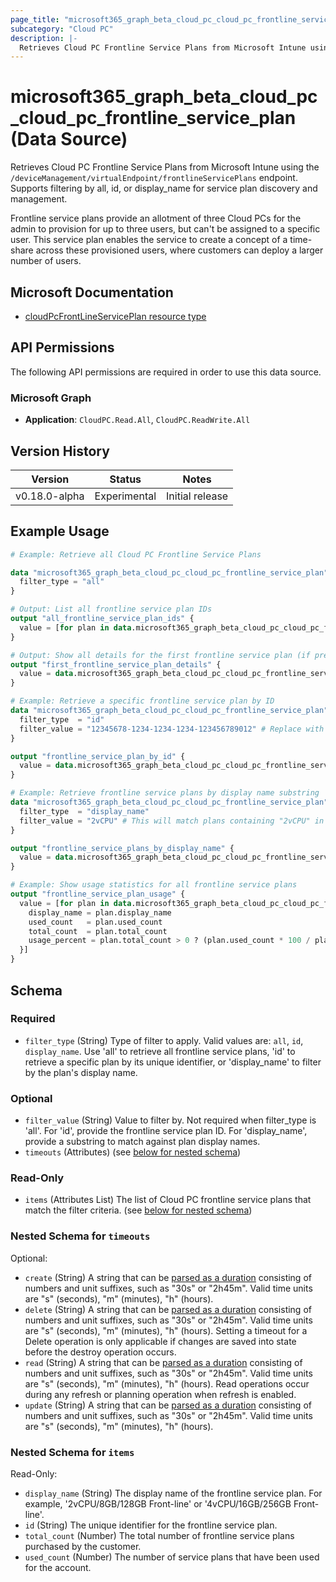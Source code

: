 ```yaml
---
page_title: "microsoft365_graph_beta_cloud_pc_cloud_pc_frontline_service_plan Data Source - terraform-provider-microsoft365"
subcategory: "Cloud PC"
description: |-
  Retrieves Cloud PC Frontline Service Plans from Microsoft Intune using the /deviceManagement/virtualEndpoint/frontlineServicePlans endpoint. Supports filtering by all, id, or display_name for service plan discovery and management.
---
```


# microsoft365_graph_beta_cloud_pc_cloud_pc_frontline_service_plan (Data Source)

Retrieves Cloud PC Frontline Service Plans from Microsoft Intune using the `/deviceManagement/virtualEndpoint/frontlineServicePlans` endpoint. Supports filtering by all, id, or display_name for service plan discovery and management.

Frontline service plans provide an allotment of three Cloud PCs for the admin to provision for up to three users, but can't be assigned to a specific user. This service plan enables the service to create a concept of a time-share across these provisioned users, where customers can deploy a larger number of users.

## Microsoft Documentation

- [cloudPcFrontLineServicePlan resource type](https://learn.microsoft.com/en-us/graph/api/resources/cloudpcfrontlineserviceplan?view=graph-rest-beta)

## API Permissions

The following API permissions are required in order to use this data source.

### Microsoft Graph

- **Application**: `CloudPC.Read.All`, `CloudPC.ReadWrite.All`

## Version History

| Version | Status | Notes |
|---------|--------|-------|
| v0.18.0-alpha | Experimental | Initial release |

## Example Usage

```terraform
# Example: Retrieve all Cloud PC Frontline Service Plans

data "microsoft365_graph_beta_cloud_pc_cloud_pc_frontline_service_plan" "all" {
  filter_type = "all"
}

# Output: List all frontline service plan IDs
output "all_frontline_service_plan_ids" {
  value = [for plan in data.microsoft365_graph_beta_cloud_pc_cloud_pc_frontline_service_plan.all.items : plan.id]
}

# Output: Show all details for the first frontline service plan (if present)
output "first_frontline_service_plan_details" {
  value = data.microsoft365_graph_beta_cloud_pc_cloud_pc_frontline_service_plan.all.items[0]
}

# Example: Retrieve a specific frontline service plan by ID
data "microsoft365_graph_beta_cloud_pc_cloud_pc_frontline_service_plan" "by_id" {
  filter_type  = "id"
  filter_value = "12345678-1234-1234-1234-123456789012" # Replace with an actual ID
}

output "frontline_service_plan_by_id" {
  value = data.microsoft365_graph_beta_cloud_pc_cloud_pc_frontline_service_plan.by_id.items[0]
}

# Example: Retrieve frontline service plans by display name substring
data "microsoft365_graph_beta_cloud_pc_cloud_pc_frontline_service_plan" "by_display_name" {
  filter_type  = "display_name"
  filter_value = "2vCPU" # This will match plans containing "2vCPU" in their name
}

output "frontline_service_plans_by_display_name" {
  value = data.microsoft365_graph_beta_cloud_pc_cloud_pc_frontline_service_plan.by_display_name.items
}

# Example: Show usage statistics for all frontline service plans
output "frontline_service_plan_usage" {
  value = [for plan in data.microsoft365_graph_beta_cloud_pc_cloud_pc_frontline_service_plan.all.items : {
    display_name = plan.display_name
    used_count   = plan.used_count
    total_count  = plan.total_count
    usage_percent = plan.total_count > 0 ? (plan.used_count * 100 / plan.total_count) : 0
  }]
}
```

<!-- schema generated by tfplugindocs -->
## Schema

### Required

- `filter_type` (String) Type of filter to apply. Valid values are: `all`, `id`, `display_name`. Use 'all' to retrieve all frontline service plans, 'id' to retrieve a specific plan by its unique identifier, or 'display_name' to filter by the plan's display name.

### Optional

- `filter_value` (String) Value to filter by. Not required when filter_type is 'all'. For 'id', provide the frontline service plan ID. For 'display_name', provide a substring to match against plan display names.
- `timeouts` (Attributes) (see [below for nested schema](#nestedatt--timeouts))

### Read-Only

- `items` (Attributes List) The list of Cloud PC frontline service plans that match the filter criteria. (see [below for nested schema](#nestedatt--items))

<a id="nestedatt--timeouts"></a>
### Nested Schema for `timeouts`

Optional:

- `create` (String) A string that can be [parsed as a duration](https://pkg.go.dev/time#ParseDuration) consisting of numbers and unit suffixes, such as "30s" or "2h45m". Valid time units are "s" (seconds), "m" (minutes), "h" (hours).
- `delete` (String) A string that can be [parsed as a duration](https://pkg.go.dev/time#ParseDuration) consisting of numbers and unit suffixes, such as "30s" or "2h45m". Valid time units are "s" (seconds), "m" (minutes), "h" (hours). Setting a timeout for a Delete operation is only applicable if changes are saved into state before the destroy operation occurs.
- `read` (String) A string that can be [parsed as a duration](https://pkg.go.dev/time#ParseDuration) consisting of numbers and unit suffixes, such as "30s" or "2h45m". Valid time units are "s" (seconds), "m" (minutes), "h" (hours). Read operations occur during any refresh or planning operation when refresh is enabled.
- `update` (String) A string that can be [parsed as a duration](https://pkg.go.dev/time#ParseDuration) consisting of numbers and unit suffixes, such as "30s" or "2h45m". Valid time units are "s" (seconds), "m" (minutes), "h" (hours).


<a id="nestedatt--items"></a>
### Nested Schema for `items`

Read-Only:

- `display_name` (String) The display name of the frontline service plan. For example, '2vCPU/8GB/128GB Front-line' or '4vCPU/16GB/256GB Front-line'.
- `id` (String) The unique identifier for the frontline service plan.
- `total_count` (Number) The total number of frontline service plans purchased by the customer.
- `used_count` (Number) The number of service plans that have been used for the account. 